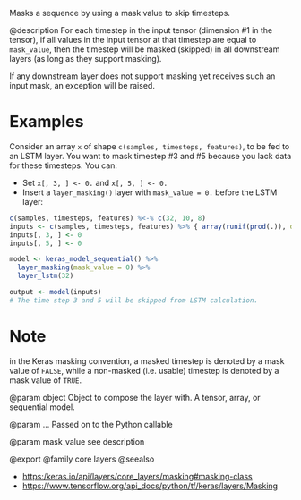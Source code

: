 Masks a sequence by using a mask value to skip timesteps.

@description
For each timestep in the input tensor (dimension #1 in the tensor),
if all values in the input tensor at that timestep
are equal to `mask_value`, then the timestep will be masked (skipped)
in all downstream layers (as long as they support masking).

If any downstream layer does not support masking yet receives such
an input mask, an exception will be raised.

# Examples
Consider an array `x` of shape `c(samples, timesteps, features)`,
to be fed to an LSTM layer. You want to mask timestep #3 and #5 because you
lack data for these timesteps. You can:

- Set `x[, 3, ] <- 0.` and `x[, 5, ] <- 0.`
- Insert a `layer_masking()` layer with `mask_value = 0.` before the LSTM layer:


```r
c(samples, timesteps, features) %<-% c(32, 10, 8)
inputs <- c(samples, timesteps, features) %>% { array(runif(prod(.)), dim = .) }
inputs[, 3, ] <- 0
inputs[, 5, ] <- 0

model <- keras_model_sequential() %>%
  layer_masking(mask_value = 0) %>%
  layer_lstm(32)

output <- model(inputs)
# The time step 3 and 5 will be skipped from LSTM calculation.
```

# Note
in the Keras masking convention, a masked timestep is denoted by
a mask value of `FALSE`, while a non-masked (i.e. usable) timestep
is denoted by a mask value of `TRUE`.

@param object
Object to compose the layer with. A tensor, array, or sequential model.

@param ...
Passed on to the Python callable

@param mask_value
see description

@export
@family core layers
@seealso
+ <https:/keras.io/api/layers/core_layers/masking#masking-class>
+ <https://www.tensorflow.org/api_docs/python/tf/keras/layers/Masking>
